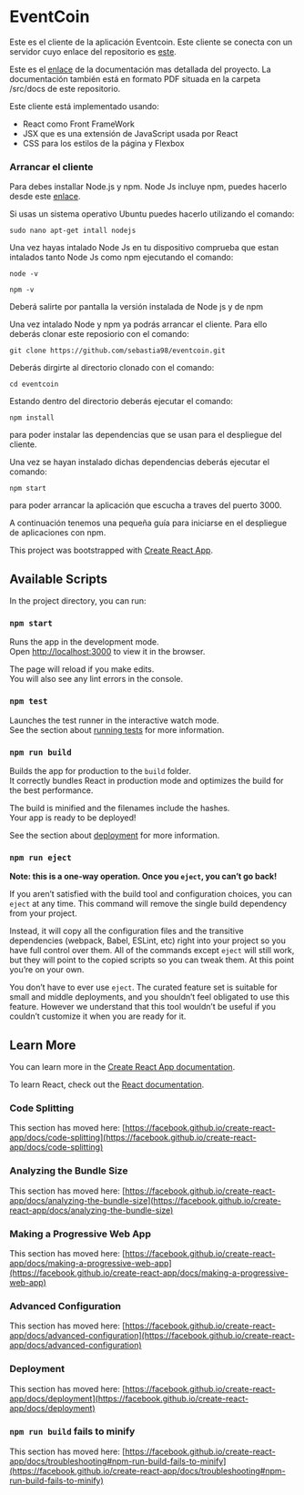 # EventCoin
Este es el cliente de la aplicación Eventcoin. Este cliente se conecta con un servidor cuyo enlace del repositorio es [este](https://github.com/sebastia98/eventcoin).

Este es el [enlace](https://drive.google.com/file/d/1fO5u85eFIKWWLuXDw2XSwKhRxPmBMkJf/view?usp=sharing) de la documentación mas detallada del proyecto. La documentación también está en formato PDF situada en la carpeta /src/docs de este repositorio.

Este cliente está implementado usando: 
* React como Front FrameWork 
* JSX que es una extensión de JavaScript usada por React
* CSS para los estilos de la página y Flexbox

### Arrancar el cliente

Para debes installar Node.js y npm. Node Js incluye npm, puedes hacerlo desde este [enlace](https://nodejs.org/en/download/).

Si usas un sistema operativo Ubuntu puedes hacerlo utilizando el comando:

```
sudo nano apt-get intall nodejs
```
Una vez hayas intalado Node Js en tu dispositivo comprueba que estan intalados tanto Node Js como npm ejecutando el comando:

```
node -v
```

```
npm -v
```

Deberá salirte por pantalla la versión instalada de Node js y de npm

Una vez intalado Node y npm ya podrás arrancar el cliente. Para ello deberás clonar este reposiorio con el comando:

```
git clone https://github.com/sebastia98/eventcoin.git
```

Deberás dirgirte al directorio clonado con el comando:

```
cd eventcoin
```

Estando dentro del directorio deberás ejecutar el comando:

```
npm install
```

para poder instalar las dependencias que se usan para el despliegue del cliente.

Una vez se hayan instalado dichas dependencias deberás ejecutar el comando:

```
npm start
```
para poder arrancar la aplicación que escucha a traves del puerto 3000.

A continuación tenemos una pequeña guía para iniciarse en el despliegue de aplicaciones con npm.

This project was bootstrapped with [Create React App](https://github.com/facebook/create-react-app).

## Available Scripts

In the project directory, you can run:

### `npm start`

Runs the app in the development mode.\
Open [http://localhost:3000](http://localhost:3000) to view it in the browser.

The page will reload if you make edits.\
You will also see any lint errors in the console.

### `npm test`

Launches the test runner in the interactive watch mode.\
See the section about [running tests](https://facebook.github.io/create-react-app/docs/running-tests) for more information.

### `npm run build`

Builds the app for production to the `build` folder.\
It correctly bundles React in production mode and optimizes the build for the best performance.

The build is minified and the filenames include the hashes.\
Your app is ready to be deployed!

See the section about [deployment](https://facebook.github.io/create-react-app/docs/deployment) for more information.

### `npm run eject`

**Note: this is a one-way operation. Once you `eject`, you can’t go back!**

If you aren’t satisfied with the build tool and configuration choices, you can `eject` at any time. This command will remove the single build dependency from your project.

Instead, it will copy all the configuration files and the transitive dependencies (webpack, Babel, ESLint, etc) right into your project so you have full control over them. All of the commands except `eject` will still work, but they will point to the copied scripts so you can tweak them. At this point you’re on your own.

You don’t have to ever use `eject`. The curated feature set is suitable for small and middle deployments, and you shouldn’t feel obligated to use this feature. However we understand that this tool wouldn’t be useful if you couldn’t customize it when you are ready for it.

## Learn More

You can learn more in the [Create React App documentation](https://facebook.github.io/create-react-app/docs/getting-started).

To learn React, check out the [React documentation](https://reactjs.org/).

### Code Splitting

This section has moved here: [https://facebook.github.io/create-react-app/docs/code-splitting](https://facebook.github.io/create-react-app/docs/code-splitting)

### Analyzing the Bundle Size

This section has moved here: [https://facebook.github.io/create-react-app/docs/analyzing-the-bundle-size](https://facebook.github.io/create-react-app/docs/analyzing-the-bundle-size)

### Making a Progressive Web App

This section has moved here: [https://facebook.github.io/create-react-app/docs/making-a-progressive-web-app](https://facebook.github.io/create-react-app/docs/making-a-progressive-web-app)

### Advanced Configuration

This section has moved here: [https://facebook.github.io/create-react-app/docs/advanced-configuration](https://facebook.github.io/create-react-app/docs/advanced-configuration)

### Deployment

This section has moved here: [https://facebook.github.io/create-react-app/docs/deployment](https://facebook.github.io/create-react-app/docs/deployment)

### `npm run build` fails to minify

This section has moved here: [https://facebook.github.io/create-react-app/docs/troubleshooting#npm-run-build-fails-to-minify](https://facebook.github.io/create-react-app/docs/troubleshooting#npm-run-build-fails-to-minify)

